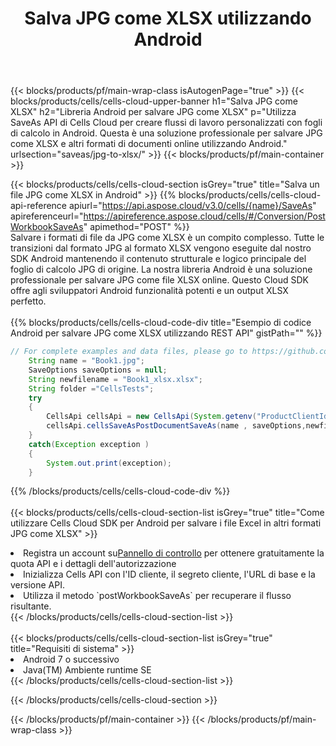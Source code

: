 ﻿---
title:  Salva JPG come XLSX utilizzando Android
description:  Utilizzando Aspose.Cells Cloud SDK per Android per salvare il file in formato JPG come file in formato XLSX.
---
{{< blocks/products/pf/main-wrap-class isAutogenPage="true" >}}
{{< blocks/products/cells/cells-cloud-upper-banner h1="Salva JPG come XLSX" h2="Libreria Android per salvare JPG come XLSX" p="Utilizza SaveAs API di Cells Cloud per creare flussi di lavoro personalizzati con fogli di calcolo in Android. Questa è una soluzione professionale per salvare JPG come XLSX e altri formati di documenti online utilizzando Android." urlsection="saveas/jpg-to-xlsx/" >}}
{{< blocks/products/pf/main-container >}}

{{< blocks/products/cells/cells-cloud-section isGrey="true" title="Salva un file JPG come XLSX in Android" >}}
{{% blocks/products/cells/cells-cloud-api-reference apiurl="https://api.aspose.cloud/v3.0/cells/{name}/SaveAs" apireferenceurl="https://apireference.aspose.cloud/cells/#/Conversion/PostWorkbookSaveAs" apimethod="POST" %}}
<br/>
Salvare i formati di file da JPG come XLSX è un compito complesso. Tutte le transizioni dal formato JPG al formato XLSX vengono eseguite dal nostro SDK Android mantenendo il contenuto strutturale e logico principale del foglio di calcolo JPG di origine. La nostra libreria Android è una soluzione professionale per salvare JPG come file XLSX online. Questo Cloud SDK offre agli sviluppatori Android funzionalità potenti e un output XLSX perfetto.
<br/>
<br/>
{{% blocks/products/cells/cells-cloud-code-div title="Esempio di codice Android per salvare JPG come XLSX utilizzando REST API" gistPath="" %}}
  
```java
// For complete examples and data files, please go to https://github.com/aspose-cells-cloud/aspose-cells-cloud-android/
    String name = "Book1.jpg";
    SaveOptions saveOptions = null;
    String newfilename = "Book1_xlsx.xlsx";
    String folder ="CellsTests";
    try
    {
        CellsApi cellsApi = new CellsApi(System.getenv("ProductClientId"), System.getenv("ProductClientSecret"));
        cellsApi.cellsSaveAsPostDocumentSaveAs(name , saveOptions,newfilename,false,false,folder,null,null,null,true);                       
    }
    catch(Exception exception )
    {
        System.out.print(exception);
    }
```
  
{{% /blocks/products/cells/cells-cloud-code-div %}}
<br/>
<br/>
{{< blocks/products/cells/cells-cloud-section-list isGrey="true" title="Come utilizzare Cells Cloud SDK per Android per salvare i file Excel in altri formati JPG come XLSX" >}}
<li> Registra un account su<a href="https://dashboard.aspose.cloud/">Pannello di controllo</a> per ottenere gratuitamente la quota API e i dettagli dell'autorizzazione</li>
<li>Inizializza Cells API con l'ID cliente, il segreto cliente, l'URL di base e la versione API.</li>
<li>Utilizza il metodo `postWorkbookSaveAs` per recuperare il flusso risultante.</li>
{{< /blocks/products/cells/cells-cloud-section-list >}}
<br/>
<br/>
{{< blocks/products/cells/cells-cloud-section-list isGrey="true" title="Requisiti di sistema" >}}
<li>Android 7 o successivo</li>
<li>Java(TM) Ambiente runtime SE</li>
{{< /blocks/products/cells/cells-cloud-section-list >}}

{{< /blocks/products/cells/cells-cloud-section >}}

{{< /blocks/products/pf/main-container >}}
{{< /blocks/products/pf/main-wrap-class >}}
